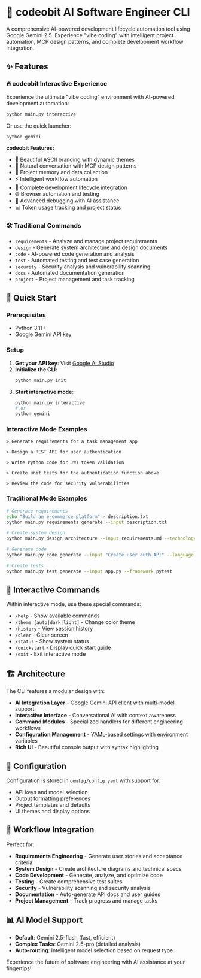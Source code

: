 # 🚀 codeobit AI Software Engineer CLI

A comprehensive AI-powered development lifecycle automation tool using Google Gemini 2.5. Experience "vibe coding" with intelligent project automation, MCP design patterns, and complete development workflow integration.

## ✨ Features

### 🔥 codeobit Interactive Experience
Experience the ultimate "vibe coding" environment with AI-powered development automation:

```bash
python main.py interactive
```

Or use the quick launcher:
```bash
python gemini
```

**codeobit Features:**
- 🎨 Beautiful ASCII branding with dynamic themes
- 💬 Natural conversation with MCP design patterns
- 🔄 Project memory and data collection
- ⚡ Intelligent workflow automation
- 🎯 Complete development lifecycle integration
- 🌐 Browser automation and testing
- 🐛 Advanced debugging with AI assistance
- 📊 Token usage tracking and project status

### 🛠️ Traditional Commands
- `requirements` - Analyze and manage project requirements
- `design` - Generate system architecture and design documents  
- `code` - AI-powered code generation and analysis
- `test` - Automated testing and test case generation
- `security` - Security analysis and vulnerability scanning
- `docs` - Automated documentation generation
- `project` - Project management and task tracking

## 🚀 Quick Start

### Prerequisites
- Python 3.11+
- Google Gemini API key

### Setup
1. **Get your API key**: Visit [Google AI Studio](https://aistudio.google.com/app/apikey)
2. **Initialize the CLI**:
   ```bash
   python main.py init
   ```
3. **Start interactive mode**:
   ```bash
   python main.py interactive
   # or
   python gemini
   ```

### Interactive Mode Examples

```
> Generate requirements for a task management app

> Design a REST API for user authentication  

> Write Python code for JWT token validation

> Create unit tests for the authentication function above

> Review the code for security vulnerabilities
```

### Traditional Mode Examples

```bash
# Generate requirements
echo "Build an e-commerce platform" > description.txt
python main.py requirements generate --input description.txt

# Create system design
python main.py design architecture --input requirements.md --technology "Python/React"

# Generate code
python main.py code generate --input "Create user auth API" --language Python

# Create tests
python main.py test generate --input app.py --framework pytest
```

## 🎨 Interactive Commands

Within interactive mode, use these special commands:

- `/help` - Show available commands
- `/theme [auto|dark|light]` - Change color theme
- `/history` - View session history
- `/clear` - Clear screen
- `/status` - Show system status
- `/quickstart` - Display quick start guide
- `/exit` - Exit interactive mode

## 🏗️ Architecture

The CLI features a modular design with:

- **AI Integration Layer** - Google Gemini API client with multi-model support
- **Interactive Interface** - Conversational AI with context awareness
- **Command Modules** - Specialized handlers for different engineering workflows
- **Configuration Management** - YAML-based settings with environment variables
- **Rich UI** - Beautiful console output with syntax highlighting

## 🔧 Configuration

Configuration is stored in `config/config.yaml` with support for:

- API keys and model selection
- Output formatting preferences
- Project templates and defaults
- UI themes and display options

## 🤝 Workflow Integration

Perfect for:
- **Requirements Engineering** - Generate user stories and acceptance criteria
- **System Design** - Create architecture diagrams and technical specs
- **Code Development** - Generate, analyze, and optimize code
- **Testing** - Create comprehensive test suites
- **Security** - Vulnerability scanning and security analysis
- **Documentation** - Auto-generate API docs and user guides
- **Project Management** - Track progress and manage tasks

## 📊 AI Model Support

- **Default**: Gemini 2.5-flash (fast, efficient)
- **Complex Tasks**: Gemini 2.5-pro (detailed analysis)
- **Auto-routing**: Intelligent model selection based on request type

Experience the future of software engineering with AI assistance at your fingertips!